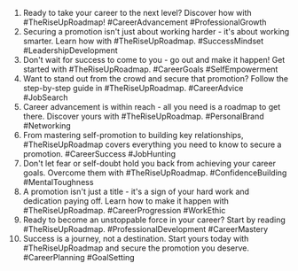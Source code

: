 1. Ready to take your career to the next level? Discover how with #TheRiseUpRoadmap! #CareerAdvancement #ProfessionalGrowth
2. Securing a promotion isn't just about working harder - it's about working smarter. Learn how with #TheRiseUpRoadmap. #SuccessMindset #LeadershipDevelopment
3. Don't wait for success to come to you - go out and make it happen! Get started with #TheRiseUpRoadmap. #CareerGoals #SelfEmpowerment
4. Want to stand out from the crowd and secure that promotion? Follow the step-by-step guide in #TheRiseUpRoadmap. #CareerAdvice #JobSearch
5. Career advancement is within reach - all you need is a roadmap to get there. Discover yours with #TheRiseUpRoadmap. #PersonalBrand #Networking
6. From mastering self-promotion to building key relationships, #TheRiseUpRoadmap covers everything you need to know to secure a promotion. #CareerSuccess #JobHunting
7. Don't let fear or self-doubt hold you back from achieving your career goals. Overcome them with #TheRiseUpRoadmap. #ConfidenceBuilding #MentalToughness
8. A promotion isn't just a title - it's a sign of your hard work and dedication paying off. Learn how to make it happen with #TheRiseUpRoadmap. #CareerProgression #WorkEthic
9. Ready to become an unstoppable force in your career? Start by reading #TheRiseUpRoadmap. #ProfessionalDevelopment #CareerMastery
10. Success is a journey, not a destination. Start yours today with #TheRiseUpRoadmap and secure the promotion you deserve. #CareerPlanning #GoalSetting
